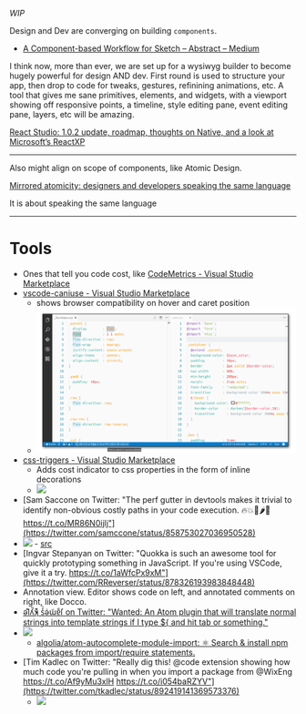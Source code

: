 _WIP_

Design and Dev are converging on building `components`.
- [A Component-based Workflow for Sketch – Abstract – Medium](https://medium.com/goabstract/a-component-based-workflow-for-sketch-6d3556b18d4c)

I think now, more than ever, we are set up for a wysiwyg builder to become hugely powerful for design AND dev. First round is used to structure your app, then drop to code for tweaks, gestures, refinining animations, etc. A tool that gives me sane primitives, elements, and widgets, with a viewport showing off responsive points, a timeline, style editing pane, event editing pane, layers, etc will be amazing.

[React Studio: 1.0.2 update, roadmap, thoughts on Native, and a look at Microsoft’s ReactXP](https://hackernoon.com/react-studio-1-0-2-update-roadmap-thoughts-on-native-and-a-look-at-microsofts-reactxp-b78fc405a676)

---

Also might align on scope of components, like Atomic Design.

[Mirrored atomicity: designers and developers speaking the same language](https://uxdesign.cc/mirrored-atomicity-ui-and-front-end-speaking-the-same-language-3ac5c2fe382b)

It is about speaking the same language

---

# Tools
- Ones that tell you code cost, like [CodeMetrics - Visual Studio Marketplace](https://marketplace.visualstudio.com/items?itemName=kisstkondoros.vscode-codemetrics)
- [vscode-caniuse - Visual Studio Marketplace](https://marketplace.visualstudio.com/items?itemName=agauniyal.vscode-caniuse)
  - shows browser compatibility on hover and caret position
  - ![](https://github.com/agauniyal/vscode-caniuse/raw/master/screenshot.png)
- [css-triggers - Visual Studio Marketplace](https://marketplace.visualstudio.com/items?itemName=kisstkondoros.csstriggers)
  - Adds cost indicator to css properties in the form of inline decorations
  - ![](https://raw.githubusercontent.com/kisstkondoros/csstriggers/master/screenshot.png)
- [Sam Saccone on Twitter: "The perf gutter in devtools makes it trivial to identify non-obvious costly paths in your code execution. 🔥💥💸🌶️🐐 https://t.co/MR86N0ijlj"](https://twitter.com/samccone/status/858753027036950528)
- ![](https://pbs.twimg.com/media/DDGh0oHWsAEw4Td.jpg) - [src](https://twitter.com/Ashley_J_W/status/878661693743783936)
- [Ingvar Stepanyan on Twitter: "Quokka is such an awesome tool for quickly prototyping something in JavaScript. If you're using VSCode, give it a try. https://t.co/1aWfcPx9xM"](https://twitter.com/RReverser/status/878326193983848448)
- Annotation view. Editor shows code on left, and annotated comments on right, like Docco.
- [ǝl͊ʎ̓̏ʞ̄ͧ s̒͑ǝ̇ɯ̃ɐ̐ſ on Twitter: "Wanted: An Atom plugin that will translate normal strings into template strings if I type ${ and hit tab or something."](https://twitter.com/thejameskyle/status/882535449482244096)
- ![](https://camo.githubusercontent.com/53350e9c6d303f60101e1644605fe62f529e45f2/687474703a2f2f672e7265636f726469742e636f2f643576695542385859372e676966)
  - [algolia/atom-autocomplete-module-import: ⚛️ Search & install npm packages from import/require statements.](https://github.com/algolia/atom-autocomplete-module-import)
- [Tim Kadlec on Twitter: "Really dig this! @code extension showing how much code you're pulling in when you import a package from @WixEng https://t.co/Af9yMu3xlH https://t.co/i054baRZYV"](https://twitter.com/tkadlec/status/892419141369573376)
  - ![](https://pbs.twimg.com/media/DGKCQDhVoAAUFnO.jpg)